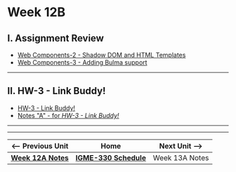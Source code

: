 # Week 12B

## I. Assignment Review
- [Web Components-2 - Shadow DOM and HTML Templates](../notes/wc-2.md)
- [Web Components-3 - Adding Bulma support](../notes/wc-3.md)

<hr>

## II. HW-3 - Link Buddy!
- [HW-3 - Link Buddy!](../hw/hw-3.md)
- [Notes "A" - for *HW-3 - Link Buddy!*](../hw/hw-3-notes-A.md)


<hr><hr>


| <-- Previous Unit | Home | Next Unit -->
| --- | --- | --- 
| [**Week 12A Notes**](12A.md)  |  [**IGME-330 Schedule**](../schedule.md) | Week 13A Notes
